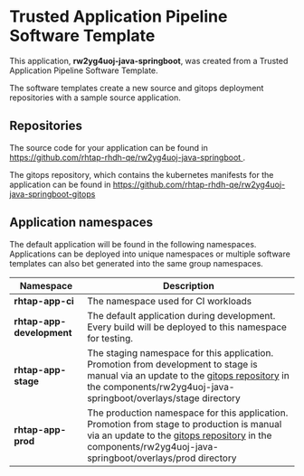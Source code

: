 # Trusted Application Pipeline Software Template

This application, **rw2yg4uoj-java-springboot**, was created from a Trusted Application Pipeline Software Template.

The software templates create a new source and gitops deployment repositories with a sample source application. 

## Repositories

The source code for your application can be found in [https://github.com/rhtap-rhdh-qe/rw2yg4uoj-java-springboot ](https://github.com/rhtap-rhdh-qe/rw2yg4uoj-java-springboot ).
 
The gitops repository, which contains the kubernetes manifests for the application can be found in 
[https://github.com/rhtap-rhdh-qe/rw2yg4uoj-java-springboot-gitops ](https://github.com/rhtap-rhdh-qe/rw2yg4uoj-java-springboot-gitops ) 

## Application namespaces 

The default application will be found in the following namespaces. Applications can be deployed into unique namespaces or multiple software templates can also bet generated into the same group namespaces.  

|  Namespace   |  Description   |  
| -------- | -------- |
| **rhtap-app-ci** | The namespace used for CI workloads |
| **rhtap-app-development** | The default application during development. Every build will be deployed to this namespace for testing. |
| **rhtap-app-stage** | The staging namespace for this application. Promotion from development to stage is manual via an update to the [gitops repository](https://github.com/rhtap-rhdh-qe/rw2yg4uoj-java-springboot-gitops ) in the components/rw2yg4uoj-java-springboot/overlays/stage directory |
| **rhtap-app-prod** | The production namespace for this application. Promotion from stage to production is manual via an update to the [gitops repository](https://github.com/rhtap-rhdh-qe/rw2yg4uoj-java-springboot-gitops ) in the components/rw2yg4uoj-java-springboot/overlays/prod directory |